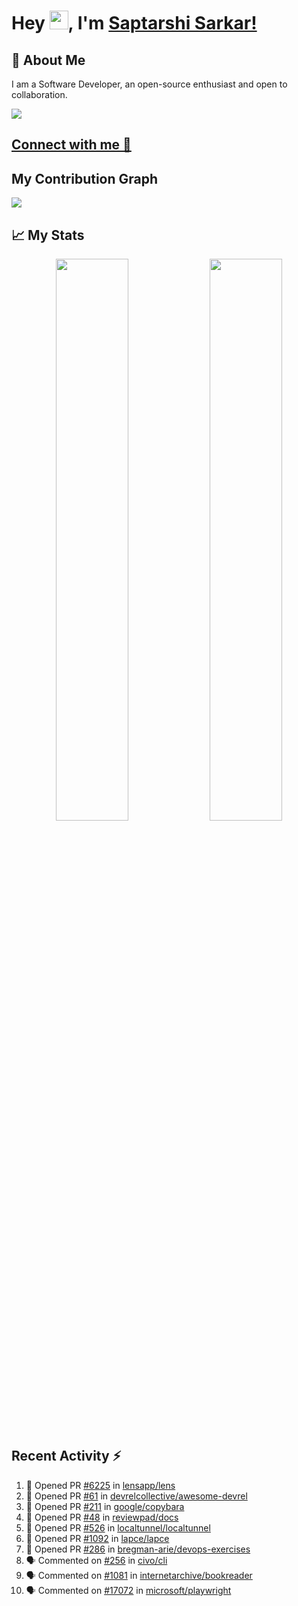 # Hey <img src="https://github.com/TheDudeThatCode/TheDudeThatCode/blob/master/Assets/Hi.gif" width="30">, I'm [Saptarshi Sarkar!](https://bio.link/saptarshi) 

## 🚀 About Me
I am a Software Developer, an open-source enthusiast and open to collaboration.

![](https://visitor-badge.laobi.icu/badge?page_id=saptarshisarkar12.saptarshisarkar12)

## [Connect with me 💬](https://bio.link/saptarshi) 

## My Contribution Graph 
<img src="https://activity-graph.herokuapp.com/graph?username=SaptarshiSarkar12&bg_color=0f2d3d&color=1cadfb&line=1cadfb&point=1cadfb&area=true&hide_border=true">

## 📈 My Stats
<p align="center">	
  <img width="48%" src="https://github-readme-stats.vercel.app/api?username=saptarshisarkar12&show_icons=true&theme=tokyonight" />
  <img width="48%" src="https://github-readme-streak-stats.herokuapp.com/?user=saptarshisarkar12&theme=tokyonight" />
</p>

## Recent Activity :zap:
<!--START_SECTION:activity-->
1. 💪 Opened PR [#6225](https://github.com/lensapp/lens/pull/6225) in [lensapp/lens](https://github.com/lensapp/lens)
2. 💪 Opened PR [#61](https://github.com/devrelcollective/awesome-devrel/pull/61) in [devrelcollective/awesome-devrel](https://github.com/devrelcollective/awesome-devrel)
3. 💪 Opened PR [#211](https://github.com/google/copybara/pull/211) in [google/copybara](https://github.com/google/copybara)
4. 💪 Opened PR [#48](https://github.com/reviewpad/docs/pull/48) in [reviewpad/docs](https://github.com/reviewpad/docs)
5. 💪 Opened PR [#526](https://github.com/localtunnel/localtunnel/pull/526) in [localtunnel/localtunnel](https://github.com/localtunnel/localtunnel)
6. 💪 Opened PR [#1092](https://github.com/lapce/lapce/pull/1092) in [lapce/lapce](https://github.com/lapce/lapce)
7. 💪 Opened PR [#286](https://github.com/bregman-arie/devops-exercises/pull/286) in [bregman-arie/devops-exercises](https://github.com/bregman-arie/devops-exercises)
8. 🗣 Commented on [#256](https://github.com/civo/cli/issues/256) in [civo/cli](https://github.com/civo/cli)
9. 🗣 Commented on [#1081](https://github.com/internetarchive/bookreader/issues/1081) in [internetarchive/bookreader](https://github.com/internetarchive/bookreader)
10. 🗣 Commented on [#17072](https://github.com/microsoft/playwright/issues/17072) in [microsoft/playwright](https://github.com/microsoft/playwright)
<!--END_SECTION:activity-->
